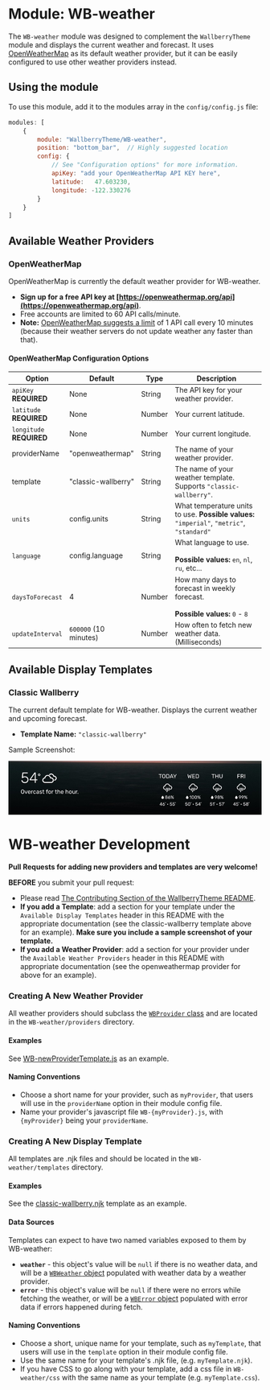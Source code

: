 # Module: WB-weather
The `WB-weather` module was designed to complement the `WallberryTheme` module and displays the current weather and forecast. It uses [OpenWeatherMap](https://openweathermap.org/) as its default weather provider, but it can be easily configured to use other weather providers instead.

## Using the module

To use this module, add it to the modules array in the `config/config.js` file:
````javascript
modules: [
	{
		module: "WallberryTheme/WB-weather",
		position: "bottom_bar",  // Highly suggested location
		config: {
			// See "Configuration options" for more information.
			apiKey: "add your OpenWeatherMap API KEY here",
			latitude:   47.603230,
			longitude: -122.330276
		}
	}
]
````

## Available Weather Providers

### OpenWeatherMap

OpenWeatherMap is currently the default weather provider for WB-weather.

 * **Sign up for a free API key at [https://openweathermap.org/api](https://openweathermap.org/api)**.
 * Free accounts are limited to 60 API calls/minute.
 * **Note:** [OpenWeatherMap suggests a limit](https://openweathermap.org/appid) of 1 API call every 10 minutes (because their weather servers do not update weather any faster than that).

#### OpenWeatherMap Configuration Options

| Option                      | Default            | Type       | Description
| ----------------------------|--------------------| -----------|------------
| `apiKey` <br>**REQUIRED**   | None               |String      | The API key for your weather provider.
| `latitude` <br>**REQUIRED** | None               |Number      | Your current latitude.
| `longitude` <br>**REQUIRED**| None               |Number      | Your current longitude.
| providerName                | "openweathermap"   |String      | The name of your weather provider.
| template                    | "classic-wallberry"|String      | The name of your weather template. Supports `"classic-wallberry"`.
| `units`                     | config.units       |String      | What temperature units to use. **Possible values:** `"imperial"`, `"metric"`, `"standard"`<br>
| `language`                  | config.language    |String      | What language to use. <br><br> **Possible values:** `en`, `nl`, `ru`, etc...<br>
| `daysToForecast`            | 4                  |Number      | How many days to forecast in weekly forecast. <br><br> **Possible values:** `0` - `8` <br>
| `updateInterval`            | `600000` (10 minutes)|Number    | How often to fetch new weather data. (Milliseconds)

## Available Display Templates

### Classic Wallberry

The current default template for WB-weather. Displays the current weather and upcoming forecast.

* **Template Name:** `"classic-wallberry"`

Sample Screenshot:

<img src="screenshots/wb-weather-wallberry-classic.jpg">

# WB-weather Development

**Pull Requests for adding new providers and templates are very welcome!**

**BEFORE** you submit your pull request:

- Please read [The Contributing Section of the WallberryTheme README](../README.md).
- **If you add a Template**: add a section for your template under the  `Available Display Templates` header in this README with the appropriate documentation (see the classic-wallberry template above for an example). **Make sure you include a sample screenshot of your template.**
- **If you add a Weather Provider**: add a section for your provider under the `Available Weather Providers` header in this README with appropriate documentation (see the openweathermap provider for above for an example).

### Creating A New Weather Provider

All weather providers should subclass the [`WBProvider` class](WB-provider.js) and are located in the `WB-weather/providers` directory.

#### Examples

See [WB-newProviderTemplate.js](providers/WB-newProviderTemplate.js) as an example.

#### Naming Conventions

- Choose a short name for your provider, such as `myProvider`, that users will use in the `providerName` option in their module config file.
- Name your provider's javascript file `WB-{myProvider}.js`, with `{myProvider}` being your `providerName`.

### Creating A New Display Template

All templates are .njk files and should be located in the `WB-weather/templates` directory.

#### Examples

See the [classic-wallberry.njk](templates/classic-wallberry.njk) template as an example.

#### Data Sources

Templates can expect to have two named variables exposed to them by WB-weather:

- **`weather`** - this object's value will be `null` if there is no weather data, and will be a [`WBWeather` object](WB-dataObjects.js) populated with weather data by a weather provider.
- **`error`** - this object's value will be `null` if there were no errors while fetching the weather, or will be a [`WBError` object](WB-dataObjects.js) populated with error data if errors happened during fetch.

#### Naming Conventions

  * Choose a short, unique name for your template, such as `myTemplate`, that users will use in the `template` option in their module config file.
  * Use the same name for your template's .njk file, (e.g. `myTemplate.njk`).
  * If you have CSS to go along with your template, add a css file in `WB-weather/css` with the same name as your template (e.g. `myTemplate.css`).
